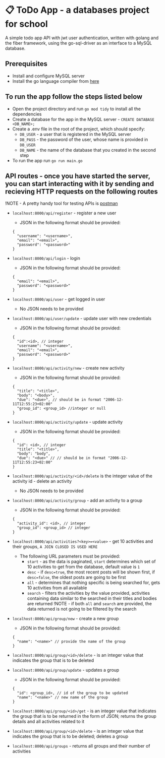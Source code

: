 # 📋 ToDo App - a databases project for school


<p>A simple todo app API with jwt user authentication, written with golang and the fiber framework, using the go-sql-driver as an interface to a MySQL database.</p>

## Prerequisites
- Install and configure MySQL server
- Install the go language compiler from [here](https://go.dev/dl)

## To run the app follow the steps listed below
- Open the project directory and run `go mod tidy` to install all the dependencies
- Create a database for the app in the MySQL server - `CREATE DATABASE <DB_NAME>;`
- Create a .env file in the root of the project, which should specify:
  - `DB_USER` - a user that is registered in the MySQL server
  - `DB_PASS` - the password of the user, whose name is provided in `DB_USER`
  - `DB_NAME` - the name of the database that you created in the second step
- To run the app run `go run main.go`

## API routes - once you have started the server, you can start interacting with it by sending and recieving HTTP requests on the following routes
!NOTE - A pretty handy tool for testing APIs is [postman](https://www.postman.com)

- `localhost:8000/api/register` - register a new user
  -  JSON in the following format should be provided:
  ```
  {
    "username": "<username>",
    "email": "<email>",
    "password": "<password>"  
  }
  ```

- `localhost:8000/api/login` - login
  -  JSON in the following format should be provided:
  ```
  {
    "email": "<email>",
    "password": "<password>"
  } 
  ```

- `localhost:8000/api/user` - get logged in user
  - No JSON needs to be provided

- `localhost:8000/api/user/update` - update user with new credentials
  - JSON in the following format should be provided: 
  ```
  {
    "id":<id>, // integer
    "username": "<username>",
    "email": "<email>",
    "password": "<password>"
  }
  ```
  
- `localhost:8000/api/activity/new` - create new activity
  - JSON in the following format should be provided:
  ```
  {
    "title": "<title>",
    "body": "<body>",
    "due": "<due>", // should be in format "2006-12-11T12:55:23+02:00"
    "group_id": <group_id> //integer or null
  }
  ```
  
- `localhost:8000/api/activity/update` - update activity
  - JSON in the following format should be provided:
  ```
  {
    "id": <id>, // integer
    "title": "<title>",
    "body": "body",
    "due": "<due>" // // should be in format "2006-12-11T12:55:23+02:00"
  }
  ```
  
- `localhost:8000/api/activity/<id>/delete` <id> is the integer value of the activity id - delete an activity
  - No JSON needs to be provided
  
- `localhost:8000/api/activity/group` - add an activity to a group
  - JSON in the following format should be provided:
  ```
  {
    "activity_id": <id>, // integer
    "group_id": <group_id> // integer
  }
  ```
  
- `localhost:8000/api/activities?<key>=<value>` - get 10 activities and their groups, `A JOIN CLOSED IS USED HERE`
  - The following URL parameters must be provided:
    - `start` - as the data is paginated, `start` determines which set of 10 activities to get from the database, default value is `1`
    - `desc` - if `desc=true`, the most recent posts will be shown first, if `desc=false`, the oldest posts are going to be first
    - `all` - determines that nothing specific is being searched for, gets 10 activities from all available
    - `search` - filters the activities by the value provided, activities containing data similar to the searched in their titles and bodies are returned
    !NOTE - if both `all` and `search` are provided, the data returned is not going to be filtered by the search
    
- `localhost:8000/api/group/new` - create a new group
  - JSON in the following format should be provided:
  ```
  {
    "name": "<name>" // provide the name of the group
  }
  ```
  
- `localhost:8000/api/group/<id>/delete` - <id> is an integer value that indicates the group that is to be deleted

- `localhost:8000/api/group/update` - updates a group
  - JSON in the following format should be provided:
  ```
  {
    "id": <group_id>, // id of the group to be updated
    "name": "<name>" // new name of the group
  }
  ```
  
- `localhost:8000/api/group/<id>/get` - <id> is an integer value that indicates the group that is to be returned in the form of JSON; returns the group details and all activities related to it

- `localhost:8000/api/group/<id>/delete` - <id> is an integer value that indicates the group that is to be deleted; deletes a group

- `localhost:8000/api/groups` - returns all groups and their number of activities

